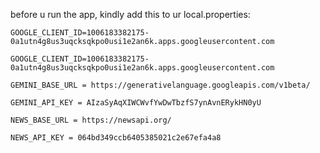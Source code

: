 before u run the app, kindly add this to ur local.properties:

`GOOGLE_CLIENT_ID=1006183382175-0a1utn4g8us3uqcksqkpo0usi1e2an6k.apps.googleusercontent.com`

`GOOGLE_CLIENT_ID=1006183382175-0a1utn4g8us3uqcksqkpo0usi1e2an6k.apps.googleusercontent.com`

`GEMINI_BASE_URL = https://generativelanguage.googleapis.com/v1beta/`

`GEMINI_API_KEY = AIzaSyAqXIWCWvfYwDwTbzfS7ynAvnERykHN0yU`

`NEWS_BASE_URL = https://newsapi.org/`

`NEWS_API_KEY = 064bd349ccb6405385021c2e67efa4a8`
